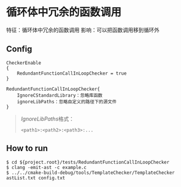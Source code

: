 # 循环体中冗余的函数调用

特征：循环体中冗余的函数调用
影响：可以把函数调用移到循环外

## Config

```
CheckerEnable
{
	RedundantFunctionCallInLoopChecker = true
}

RedundantFunctionCallInLoopChecker{
	IgnoreCStandardLibrary：忽略库函数
	ignoreLibPaths：忽略自定义的路径下的源文件
}
```

>*IgnoreLibPaths*格式： 
>
>``<path1>:<path2>:<path3>:...``

## How to run

```shell
$ cd ${project.root}/tests/RedundantFunctionCallInLoopChecker
$ clang -emit-ast -c example.c
$ ../../cmake-build-debug/tools/TemplateChecker/TemplateChecker astList.txt config.txt
```
